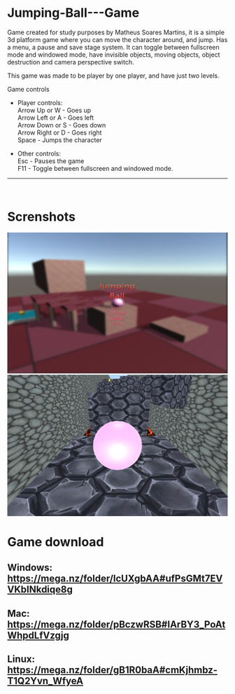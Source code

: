 <!-- GAME PROJECT TITLE -->
# Jumping-Ball---Game
Game created for study purposes by Matheus Soares Martins, it is a simple 3d platform game where you can move the character around, and jump.
Has a menu, a pause and save stage system.
It can toggle between fullscreen mode and windowed mode, have invisible objects, moving objects, object destruction and camera perspective switch.
<br>

This game was made to be player by one player, and have just two levels.
<br>

Game controls<br>
- Player controls:<br>
Arrow Up or W - Goes up<br>
Arrow Left or A - Goes left<br>
Arrow Down or S - Goes down<br>
Arrow Right or D - Goes right<br>
Space - Jumps the character<br>

- Other controls:<br>
Esc - Pauses the game<br>
F11 - Toggle between fullscreen and windowed mode.<br>
******************************************************************************

<br>

# Screnshots
<!-- GAME PROJECT IMAGES -->
![Preview1](./Images/gameMenu.png)
![Preview2](./Images/gameAction.png)

<!-- GAME PROJECT BUILDS -->
# Game download
## Windows:<br> https://mega.nz/folder/lcUXgbAA#ufPsGMt7EVVKbINkdiqe8g
## Mac:<br> https://mega.nz/folder/pBczwRSB#IArBY3_PoAtWhpdLfVzgjg
## Linux:<br> https://mega.nz/folder/gB1R0baA#cmKjhmbz-T1Q2Yvn_WfyeA